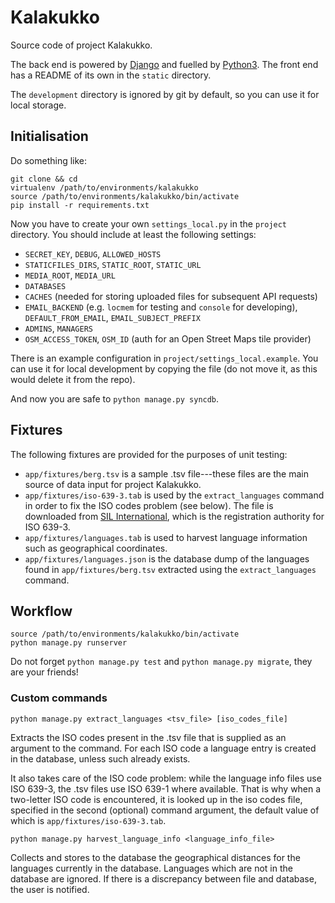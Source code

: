 # Kalakukko

Source code of project Kalakukko.

The back end is powered by [Django](https://www.djangoproject.com) and fuelled
by [Python3](https://www.python.org/). The front end has a README of its own in
the `static` directory.

The `development` directory is ignored by git by default, so you can use it for
local storage.


## Initialisation

Do something like:

```
git clone && cd
virtualenv /path/to/environments/kalakukko
source /path/to/environments/kalakukko/bin/activate
pip install -r requirements.txt
```

Now you have to create your own `settings_local.py` in the `project` directory.
You should include at least the following settings:

* `SECRET_KEY`, `DEBUG`, `ALLOWED_HOSTS`
* `STATICFILES_DIRS`, `STATIC_ROOT`, `STATIC_URL`
* `MEDIA_ROOT`, `MEDIA_URL`
* `DATABASES`
* `CACHES` (needed for storing uploaded files for subsequent API requests)
* `EMAIL_BACKEND` (e.g. `locmem` for testing and `console` for developing),
  `DEFAULT_FROM_EMAIL`, `EMAIL_SUBJECT_PREFIX`
* `ADMINS`, `MANAGERS`
* `OSM_ACCESS_TOKEN`, `OSM_ID` (auth for an Open Street Maps tile provider)

There is an example configuration in `project/settings_local.example`. You can
use it for local development by copying the file (do not move it, as this would
delete it from the repo).

And now you are safe to `python manage.py syncdb`.


## Fixtures

The following fixtures are provided for the purposes of unit testing:

* `app/fixtures/berg.tsv` is a sample .tsv file---these files are the main
  source of data input for project Kalakukko.
* `app/fixtures/iso-639-3.tab` is used by the `extract_languages` command in
  order to fix the ISO codes problem (see below). The file is downloaded from
  [SIL International](http://www-01.sil.org/iso639-3/download.asp), which is the
  registration authority for ISO 639-3.
* `app/fixtures/languages.tab` is used to harvest language information such as
  geographical coordinates.
* `app/fixtures/languages.json` is the database dump of the languages found in
  `app/fixtures/berg.tsv` extracted using the `extract_languages` command.


## Workflow

```
source /path/to/environments/kalakukko/bin/activate
python manage.py runserver
```
Do not forget `python manage.py test` and `python manage.py migrate`, they are
your friends!


### Custom commands

```
python manage.py extract_languages <tsv_file> [iso_codes_file]
```
Extracts the ISO codes present in the .tsv file that is supplied as an argument
to the command. For each ISO code a language entry is created in the database,
unless such already exists.

It also takes care of the ISO code problem: while the language info files use
ISO 639-3, the .tsv files use ISO 639-1 where available. That is why when a
two-letter ISO code is encountered, it is looked up in the iso codes file,
specified in the second (optional) command argument, the default value of which
is `app/fixtures/iso-639-3.tab`.


```
python manage.py harvest_language_info <language_info_file>
```
Collects and stores to the database the geographical distances for the languages
currently in the database. Languages which are not in the database are ignored.
If there is a discrepancy between file and database, the user is notified.


